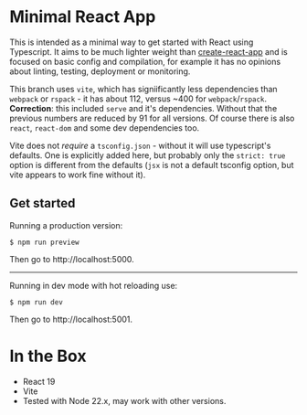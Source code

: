 # Minimal React App

This is intended as a minimal way to get started with React using Typescript. It aims to be much lighter weight than [create-react-app][] and is focused on basic config and compilation, for example it has no opinions about linting, testing, deployment or monitoring.

This branch uses `vite`, which has signiificantly less dependencies than `webpack` or `rspack` - it has about 112, versus ~400 for `webpack`/`rspack`. __Correction__: this included `serve` and it's dependencies. Without that the previous numbers are reduced by 91 for all versions. Of course there is also `react`, `react-dom` and some dev dependencies too.

Vite does not _require_ a `tsconfig.json` - without it will use typescript's defaults. One is explicitly added here, but probably only the `strict: true` option is different from the defaults (`jsx` is not a default tsconfig option, but vite appears to work fine without it).

## Get started

Running a production version:

```
$ npm run preview
```

Then go to http://localhost:5000.

---

Running in dev mode with hot reloading use:

```
$ npm run dev
```

Then go to http://localhost:5001.

# In the Box

* React 19
* Vite
* Tested with Node 22.x, may work with other versions.

[create-react-app]:https://github.com/facebook/create-react-app
